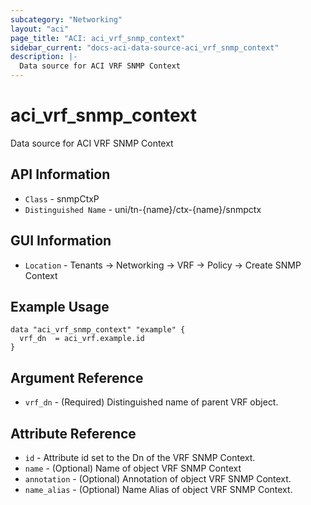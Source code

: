 ```yaml
---
subcategory: "Networking"
layout: "aci"
page_title: "ACI: aci_vrf_snmp_context"
sidebar_current: "docs-aci-data-source-aci_vrf_snmp_context"
description: |-
  Data source for ACI VRF SNMP Context
---
```


# aci_vrf_snmp_context #
Data source for ACI VRF SNMP Context


## API Information ##
* `Class` - snmpCtxP
* `Distinguished Name` - uni/tn-{name}/ctx-{name}/snmpctx

## GUI Information ##
* `Location` - Tenants -> Networking -> VRF -> Policy -> Create SNMP Context



## Example Usage ##
```hcl
data "aci_vrf_snmp_context" "example" {
  vrf_dn  = aci_vrf.example.id
}
```

## Argument Reference ##
* `vrf_dn` - (Required) Distinguished name of parent VRF object.

## Attribute Reference ##
* `id` - Attribute id set to the Dn of the VRF SNMP Context.
* `name` - (Optional) Name of object VRF SNMP Context
* `annotation` - (Optional) Annotation of object VRF SNMP Context.
* `name_alias` - (Optional) Name Alias of object VRF SNMP Context.
